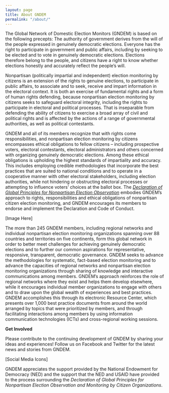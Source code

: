 ```yaml
---
layout: page
title: About GNDEM
permalink: "/about/"
---
```


The Global Network of Domestic Election Monitors (GNDEM) is based on the following precepts: The authority of government derives from the will of the people expressed in genuinely democratic elections.  Everyone has the right to participate in government and public affairs, including by seeking to be elected and to vote in genuinely democratic elections.  Elections therefore belong to the people, and citizens have a right to know whether elections honestly and accurately reflect the people’s will.

Nonpartisan (politically impartial and independent) election monitoring by citizens is an extension of the rights to genuine elections, to participate in public affairs, to associate and to seek, receive and impart information in the electoral context.  It is both an exercise of fundamental rights and a form of human rights defending, because nonpartisan election monitoring by citizens seeks to safeguard electoral integrity, including the rights to participate in electoral and political processes.  That is inseparable from defending the ability of citizens to exercise a broad array of civil and political rights and is affected by the actions of a range of governmental authorities, as well as political contestants.

GNDEM and all of its members recognize that with rights come responsibilities, and nonpartisan election monitoring by citizens encompasses ethical obligations to fellow citizens – including  prospective voters, electoral contestants, electoral administrators and others concerned with organizing genuinely democratic elections.  Among these ethical obligations is upholding the highest standards of impartiality and accuracy.  This includes employing credible methodologies that incorporate the best practices that are suited to national conditions and to operate in a cooperative manner with other electoral stakeholders, including election authorities, while not hindering or obstructing electoral processes or attempting to influence voters’ choices at the ballot box.  The *[Declaration of Global Principles for Nonpartisan Election Observation](/declaration-of-global-principles)* embodies GNDEM’s approach to rights, responsibilities and ethical obligations of nonpartisan citizen election monitoring, and GNDEM encourages its members to endorse and implement the Declaration and Code of Conduct.

[Image Here]

The more than 245 GNDEM members, including regional networks and individual nonpartisan election monitoring organizations spanning over 88 countries and territories on five continents, form this global network in order to better meet challenges for achieving genuinely democratic elections and to further our common aspirations for representative, responsive, transparent, democratic governance.  GNDEM seeks to advance the methodologies for systematic, fact-based election monitoring and to advance the capacities of regional networks and nonpartisan election monitoring organizations through sharing of knowledge and interactive communications among members.  GNDEM’s approach reinforces the role of regional networks where they exist and helps them develop elsewhere, while it encourages individual member organizations to engage with others and to draw upon the global wealth of experiences and best practices.  GNDEM accomplishes this through its electronic Resource Center, which presents over 1,000 best practice documents from around the world arranged by topics that were prioritized by members, and through facilitating interactions among members by using information communication technologies (ICTs) and cross-regional working sessions.

**Get Involved**

Please contribute to the continuing development of GNDEM by sharing your ideas and experiences! Follow us on Facebook and Twitter for the latest news and stories from GNDEM.

[Social Media Icons]

GNDEM appreciates the support provided by the National Endowment for Democracy (NED) and the support that the NED and USAID have provided to the process surrounding the *Declaration of Global Principles for Nonpartisan Election Observation and Monitoring by Citizen Organizations*.
